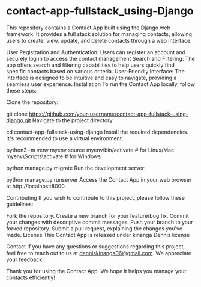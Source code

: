 # contact-app-fullstack_using-Django

This repository contains a Contact App built using the Django web framework. It provides a full stack solution for managing contacts, allowing users to create, view, update, and delete contacts through a web interface.


User Registration and Authentication: Users can register an account and securely log in to access the contact management 
Search and Filtering: The app offers search and filtering capabilities to help users quickly find specific contacts based on various criteria.
User-Friendly Interface: The interface is designed to be intuitive and easy to navigate, providing a seamless user experience.
Installation
To run the Contact App locally, follow these steps:

Clone the repository:


git clone https://github.com/your-username/contact-app-fullstack-using-django.git
Navigate to the project directory:


cd contact-app-fullstack-using-django
Install the required dependencies. It's recommended to use a virtual environment:


python3 -m venv myenv
source myenv/bin/activate  # for Linux/Mac
myenv\Scripts\activate  # for Windows



python manage.py migrate
Run the development server:


python manage.py runserver
Access the Contact App in your web browser at http://localhost:8000.

Contributing
If you wish to contribute to this project, please follow these guidelines:

Fork the repository.
Create a new branch for your feature/bug fix.
Commit your changes with descriptive commit messages.
Push your branch to your forked repository.
Submit a pull request, explaining the changes you've made.
License
This Contact App is released under kinanga Dennis license

Contact
If you have any questions or suggestions regarding this project, feel free to reach out to us at denniskinanga06@gmail.com. We appreciate your feedback!

Thank you for using the Contact App. We hope it helps you manage your contacts efficiently!
